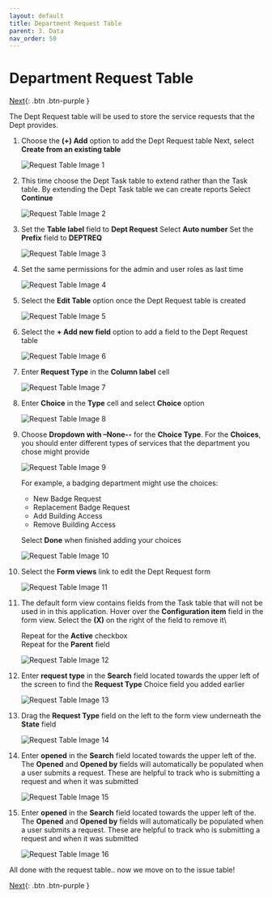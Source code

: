 ```yaml
---
layout: default
title: Department Request Table
parent: 3. Data
nav_order: 50
---
```


# Department Request Table

[Next][NEXT]{: .btn .btn-purple }

The Dept Request table will be used to store the service requests that the Dept provides.

1. Choose the **(+) Add** option to add the Dept Request table
    Next, select **Create from an existing table**

    ![Request Table Image 1](/docs/exercise_3_data_model/images/req_1.png)

2. This time choose the Dept Task table to extend rather than the Task table. By extending the Dept Task table we can create reports
    Select **Continue**

    ![Request Table Image 2](/docs/exercise_3_data_model/images/req_2.png)

3. Set the **Table label** field to **Dept Request** 
    Select **Auto number**
    Set the **Prefix** field to **DEPTREQ**

    ![Request Table Image 3](/docs/exercise_3_data_model/images/req_3.png)

4. Set the same permissions for the admin and user roles as last time
    
    ![Request Table Image 4](/docs/exercise_3_data_model/images/base_8.png)

5. Select the **Edit Table** option once the Dept Request table is created

    ![Request Table Image 5](/docs/exercise_3_data_model/images/req_4.png)

6. Select the **+ Add new field** option to add a field to the Dept Request table

    ![Request Table Image 6](/docs/exercise_3_data_model/images/req_5.png)

7. Enter **Request Type** in the **Column label** cell

    ![Request Table Image 7](/docs/exercise_3_data_model/images/req_6.png)

8. Enter **Choice** in the **Type** cell and select **Choice** option

    ![Request Table Image 8](/docs/exercise_3_data_model/images/req_7.png)

9. Choose **Dropdown with –None--** for the **Choice Type**. For the **Choices**, you should enter different types of services that the department you chose might provide

    ![Request Table Image 9](/docs/exercise_3_data_model/images/req_8.png)

    For example, a badging department might use the choices:

    - New Badge Request
    - Replacement Badge Request
    - Add Building Access
    - Remove Building Access
    
    Select **Done** when finished adding your choices

    ![Request Table Image 10](/docs/exercise_3_data_model/images/req_9.png)

10. Select the **Form views** link to edit the Dept Request form

    ![Request Table Image 11](/docs/exercise_3_data_model/images/req_10.png)

11. The default form view contains fields from the Task table that will not be used in in this application. Hover over the **Configuration item** field in the form view. Select the **(X)** on the right of the field to remove it\

    Repeat for the **Active** checkbox\
    Repeat for the **Parent** field

    ![Request Table Image 12](/docs/exercise_3_data_model/images/req_11.png)

12. Enter **request type** in the **Search** field located towards the upper left of the screen to find the **Request Type** Choice field you added earlier

    ![Request Table Image 13](/docs/exercise_3_data_model/images/req_12.png)

13. Drag the **Request Type** field on the left to the form view underneath the **State** field

    ![Request Table Image 14](/docs/exercise_3_data_model/images/req_13.png)

14. Enter **opened** in the **Search** field located towards the upper left of the. The **Opened** and **Opened by** fields will automatically be populated when a user submits a request. These are helpful to track who is submitting a request and when it was submitted

    ![Request Table Image 15](/docs/exercise_3_data_model/images/req_14.png)

15. Enter **opened** in the **Search** field located towards the upper left of the. The **Opened** and **Opened by** fields will automatically be populated when a user submits a request. These are helpful to track who is submitting a request and when it was submitted

    ![Request Table Image 16](/docs/exercise_3_data_model/images/req_15.png)

All done with the request table.. now we move on to the issue table!

[Next][NEXT]{: .btn .btn-purple }

[NEXT]: ../../exercise_3_data_model/50_dept_issue_table